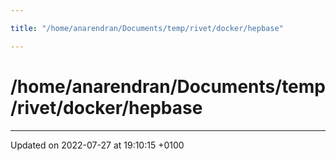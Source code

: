 ```yaml
---

title: "/home/anarendran/Documents/temp/rivet/docker/hepbase"

---
```


# /home/anarendran/Documents/temp/rivet/docker/hepbase








-------------------------------

Updated on 2022-07-27 at 19:10:15 +0100
